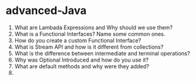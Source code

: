 # advanced-Java

1. What are Lambada Expressions and Why should we use them?
2. What is a Functional Interfaces? Name some common ones.
3. How do you create a custom Functional Interface?
4. What is Stream API and how is it different from collections?
5. What is the difference between intermediate and terminal operations?
6. Why was Optional Introduced and how do you use it?
7. What are default methods and why were they added?
8. 
